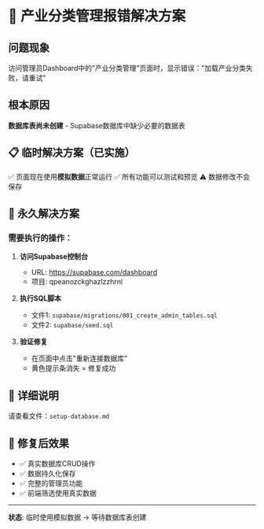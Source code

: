 # 🚨 产业分类管理报错解决方案

## 问题现象
访问管理员Dashboard中的"产业分类管理"页面时，显示错误："加载产业分类失败，请重试"

## 根本原因
**数据库表尚未创建** - Supabase数据库中缺少必要的数据表

## 📋 临时解决方案（已实施）
✅ 页面现在使用**模拟数据**正常运行
✅ 所有功能可以测试和预览
⚠️ 数据修改不会保存

## 🔧 永久解决方案

### 需要执行的操作：

1. **访问Supabase控制台**
   - URL: https://supabase.com/dashboard
   - 项目: qpeanozckghazlzzhrni

2. **执行SQL脚本**
   - 文件1: `supabase/migrations/001_create_admin_tables.sql`
   - 文件2: `supabase/seed.sql`

3. **验证修复**
   - 在页面中点击"重新连接数据库"
   - 黄色提示条消失 = 修复成功

## 📖 详细说明
请查看文件：`setup-database.md`

## 🎯 修复后效果
- ✅ 真实数据库CRUD操作
- ✅ 数据持久化保存  
- ✅ 完整的管理员功能
- ✅ 前端筛选使用真实数据

---
**状态**: 临时使用模拟数据 → 等待数据库表创建